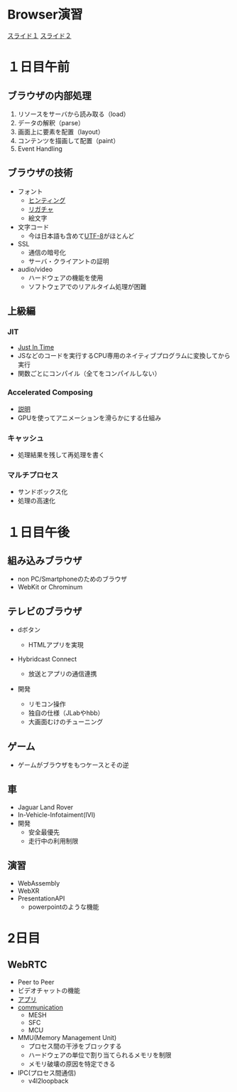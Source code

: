 # Browser演習
[スライド１](https://docs.google.com/presentation/d/1emAO8kYDATx3UGa3YF3lxLXXtFi-d29DzJjQMjj-RGA/edit#slide=id.g3880609f79_0_67)
[スライド２](https://docs.google.com/presentation/d/1Bv_ykboY-8pOTNbGafVkYiInl4qHKJXlLd0aVydm044/edit#slide=id.g3880609f79_0_139)


# １日目午前

## ブラウザの内部処理
1. リソースをサーバから読み取る（load）  
2. データの解釈（parse）
3. 画面上に要素を配置（layout）
4. コンテンツを描画して配置（paint）
5. Event Handling

## ブラウザの技術
- フォント
    - [ヒンティング](https://ja.wikipedia.org/wiki/フォントヒンティング)
    - [リガチャ](https://ja.wikipedia.org/wiki/合字)
    - 絵文字
- 文字コード
    - 今は日本語も含めて[UTF-8](https://ja.wikipedia.org/wiki/UTF-8)がほとんど
- SSL
    - 通信の暗号化
    - サーバ・クライアントの証明
- audio/video
    - ハードウェアの機能を使用
    - ソフトウェアでのリアルタイム処理が困難

## 上級編
### JIT
- [Just In Time](https://wa3.i-3-i.info/word17000.html)
- JSなどのコードを実行するCPU専用のネイティブプログラムに変換してから実行
- 関数ごとにコンパイル（全てをコンパイルしない）

### Accelerated Composing
- [説明](https://ginpen.com/2013/12/06/hardware-acceleration/)
- GPUを使ってアニメーションを滑らかにする仕組み

### キャッシュ
- 処理結果を残して再処理を書く

### マルチプロセス
- サンドボックス化
- 処理の高速化

# １日目午後

## 組み込みブラウザ

- non PC/Smartphoneのためのブラウザ
- WebKit or Chrominum

## テレビのブラウザ

- dボタン
    - HTMLアプリを実現
- Hybridcast Connect
    - 放送とアプリの通信連携

- 開発
    - リモコン操作
    - 独自の仕様（JLabやhbb）
    - 大画面むけのチューニング

## ゲーム
- ゲームがブラウザをもつケースとその逆

## 車
- Jaguar Land Rover
- In-Vehicle-Infotaiment(IVI) 
- 開発
    - 安全最優先
    - 走行中の利用制限

## 演習
- WebAssembly
- WebXR
- PresentationAPI
    - powerpointのような機能

# 2日目

## WebRTC
- Peer to Peer
- ビデオチャットの機能
- [アプリ](https://appr.tc/)
- [communication](https://antmedia.io/webrtc-servers/)
    - MESH
    - SFC
    - MCU
- MMU(Memory Management Unit)
    - プロセス間の干渉をブロックする
    - ハードウェアの単位で割り当てられるメモリを制限
    - メモリ破壊の原因を特定できる
- IPC(プロセス間通信)
    - v4l2loopback